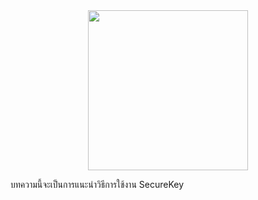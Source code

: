 
<div align="center">
  <span><img src="https://github.com/rushmi0/SecureKey/assets/120770468/5d7094f6-1799-489e-88ce-03905d08ee30" height=256 width=256 /></span>
</div>

บทความนี้จะเป็นการแนะนำวิธีการใช้งาน SecureKey 
